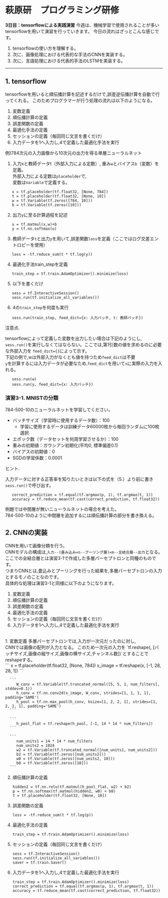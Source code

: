 # 萩原研　プログラミング研修

**3日目：tensorflowによる実践演習**
今週は、機械学習で使用されることが多いtensorflowを用いて演習を行っていきます。
今日の流れはざっとこんな感じです。
1. tensorflowの使い方を理解する。
2. 次に、画像処理における代表的な手法のCNNを実装する。
3. 次に、言語処理における代表的手法のLSTMを実装する。

---
## 1. tensorflow
tensorflowを用いると順伝播計算を記述するだけで,誤差逆伝播計算を自動で行ってくれる。
このためプログラマーが行う処理の流れは以下のようになる。
1. 変数定義
2. 順伝播計算の定義
3. 誤差関数の定義
4. 最適化手法の定義
5. セッションの定義（毎回同じ文言を書くだけ）
6. 入力データを1へ入力し,4で定義した最適化手法を実行

例)784次元の入力画像から10次元の出力を得る単層ニューラルネット
1. 入力xと教師データt（外部入力による定数）,
   重み`w`とバイアス`b`（変数）を定義。<br>
   外部入力による定数は`placeholder`で,<br>
   変数は`Variable`で定義する。
```
   x = tf.placeholder(tf.float32, [None, 784])
   t = tf.placeholder(tf.float32, [None, 10])
   w = tf.Variable(tf.zeros([784, 10]))
   b = tf.Variable(tf.zeros([10]))
```
2. 出力`y`に至る計算過程を記述
```
   u = tf.matmul(x,w)+b
   y = tf.nn.softmax(u)
```
3. 教師データ`t`と出力`y`を用いて,誤差関数`loss`を定義（ここではログ交差エントロピーを使用）
```
   loss = -tf.reduce_sum(t * tf.log(y))
```
4. 最適化手法train_stepを定義
```
   train_step = tf.train.AdamOptimizer().minimize(loss)
```
5. 以下を書くだけ
```
   sess = tf.InteractiveSession()
   sess.run(tf.initialize_all_variables())
```
6. 4の`train_step`を何度も実行
```
   sess.run(train_step, feed_dict={x: 入力バッチ, t: 教師バッチ})
```
注意点.<p> 
   tensorflowによって定義した変数を出力したい場合は下記のようにし,
   `sess.run()`を実行しなくてはならない。ここでは,第1引数の値を求めるのに必要な外部入力を
   `feed_dict={}`によって示す。<br>
   下記の例で,wは外部入力がなくとも値を持つため`feed_dict`は不要<br>
   `y`を計算するには入力データが必要なため,`feed_dict`を用いて`x`に実際の入力を入れる。
```
   sess.run(w)
   sess.run(y, feed_dict={x: 入力バッチ})
```

### 演習3-1. MNISTの分類
784-500-10のニューラルネットを学習してください。
- バッチサイズ（学習時に使用するデータ数）：100
  - 学習に使用するデータは訓練データ60000枚から毎回ランダムに100枚選択
- エポック数（データセットを何周学習させるか）：100
- 重みの初期値：ガウシアン初期化(平均0, 標準偏差0.1)
- バイアスの初期値：0
- SGDの学習係数：0.0001

ヒント.<p>
   入力データに対する正答率を知りたいときは以下の式を（5.）より前に書き`sess.run()`で呼び出す。
```
   correct_prediction = tf.equal(tf.argmax(p, 1), tf.argmax(t, 1))
   accuracy = tf.reduce_mean(tf.cast(correct_prediction, tf.float32))
```
   例題では中間層が無いニューラルネットの場合を考えた。<br>
   784-500-10のように中間層を追加するには順伝播計算の部分を書き換える。

## 2. CNNの実装
   CNNを用いて画像分類を行う。<br>
   CNNモデルの構成は,`入力--(畳み込み✕n--プーリング層)✕m--全結合層--出力`となる。<br>
   ここでの全結合層とは演習3-1で作成した多層パーセプトロンと同種のものです。<br>
   つまりCNNとは,畳込みとプーリングを行った結果を,多層パーセプトロンの入力とするモノのことなのです。<br>
   具体的な処理は演習3-1と同様に以下のようになります。<br>
   1. 変数定義
   2. 順伝播計算の定義
   3. 誤差関数の定義
   4. 最適化手法の定義
   5. セッションの定義（毎回同じ文言を書くだけ）
   6. 入力データを1へ入力し,4で定義した最適化手法を実行   
   <br>
   1. 変数定義
      多層パーセプトロンでは,入力が一次元だったのに対し,<br>
      CNNでは画像の配列が入力となる。
      このため一次元の入力を
      `tf.reshape(, [バッチサイズ,画像の縦サイズ,画像の横サイズ,チャンネル数])`とすることでreshapeする。<br>
      ```
         x = tf.placeholder(tf.float32, [None, 784])
         x_image = tf.reshape(x, [-1, 28, 28, 1])
      ```
      
      
      ```
         W_conv = tf.Variable(tf.truncated_normal([5, 5, 1, num_filters], stddev=0.1))
         h_conv = tf.nn.conv2d(x_image, W_conv, strides=[1, 1, 1, 1], padding='SAME')
         h_pool = tf.nn.max_pool(h_conv, ksize=[1, 2, 2, 1], strides=[1, 2, 2, 1], padding='SAME')
      ```

      ```
         h_pool_flat = tf.reshape(h_pool, [-1, 14 * 14 * num_filters])
      ```

      ```
         num_units1 = 14 * 14 * num_filters
         num_units2 = 1024
         w2 = tf.Variable(tf.truncated_normal([num_units1, num_units2]))
         b2 = tf.Variable(tf.zeros([num_units2]))
         w0 = tf.Variable(tf.zeros([num_units2, 10]))
         b0 = tf.Variable(tf.zeros([10])) 
      ```

   2. 順伝播計算の定義
      ```
      hidden2 = tf.nn.relu(tf.matmul(h_pool_flat, w2) + b2)
      p = tf.nn.softmax(tf.matmul(hidden2, w0) + b0)
      t = tf.placeholder(tf.float32, [None, 10])
      ```
   3. 誤差関数の定義
      ```
      loss = -tf.reduce_sum(t * tf.log(p)) 
      ```
   4. 最適化手法の定義
      ```
      train_step = tf.train.AdamOptimizer().minimize(loss)
      ```
   5. セッションの定義（毎回同じ文言を書くだけ）
      ```
      sess = tf.InteractiveSession()
      sess.run(tf.initialize_all_variables())
      saver = tf.train.Saver()
      ```
   6. 入力データを1へ入力し,4で定義した最適化手法を実行   
      ```
      train_step = tf.train.AdamOptimizer().minimize(loss)
      correct_prediction = tf.equal(tf.argmax(p, 1), tf.argmax(t, 1))
      accuracy = tf.reduce_mean(tf.cast(correct_prediction, tf.float32))
      ```


